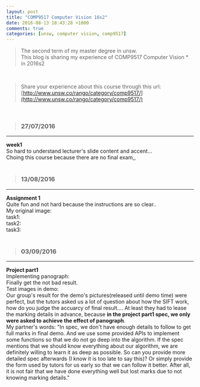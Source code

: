 ```yaml
---
layout: post
title: "COMP9517 Computer Vision 16s2"
date: 2016-08-13 18:43:28 +1000
comments: true
categories: [unsw, computer vision, comp9517]
---
```



> The second term of my master degree in unsw.         
This blog is sharing my experience of COMP9517 Computer Vision * in 2016s2     

<!--more-->
<br>

>Share your experience about this course through this url:     
[http://www.unsw.co/rango/category/comp9517/](http://www.unsw.co/rango/category/comp9517/)     
<br>

>### 27/07/2016 ###
----------
**week1**    
So hard to understand lecturer's slide content and accent...      
Choing this course because there are no final exam,,     
<br>

>### 13/08/2016 ###
----------
**Assignment 1**    
Quite fun and not hard because the instructions are so clear..     
My original image:    
<img style="max-height:200px" class="lazy" data-original="/images/blog/160813_9517/flowers-3.png">     
task1:   
<img style="max-height:200px" class="lazy" data-original="/images/blog/160813_9517/task1.png">     
task2:    
<img style="max-height:200px" class="lazy" data-original="/images/blog/160813_9517/task2.png">     
task3:    
<img style="max-height:200px" class="lazy" data-original="/images/blog/160813_9517/task3.png">     
<br>

>### 03/09/2016 ###
----------
**Project part1**    
Implementing panograph:     
Finally get the not bad result.     
<img style="max-height:280px" class="lazy" data-original="/images/blog/160813_9517/project1_1.png">     
<img style="max-height:400px" class="lazy" data-original="/images/blog/160813_9517/project1_2.png">     
Test images in demo:     
<img style="max-height:400px" class="lazy" data-original="/images/blog/160813_9517/project1_3.png">     
Our group's result for the demo's pictures(released until demo time) were perfect, but the tutors asked us a lot of question about how the SIFT work, how do you judge the accuarcy of final result.... At least they had to lease the marking details in advance, because **in the project part1 spec, we only were asked to achieve the effect of panograph**.      
My partner's words: "In spec, we don't have enough details to follow to get full marks in final demo. And we use some provided APIs to implement some functions so that we do not go deep into the algorithm. If the spec mentions that we should know everything about our algorithm, we are definitely willing to learn it as deep as possible. So can you provide more detailed spec afterwards (I know it is too late to say this)? Or simply provide the form used by tutors for us early so that we can follow it better. After all, it is not fair that we have done everything well but lost marks due to not knowing marking details."       
<br>
